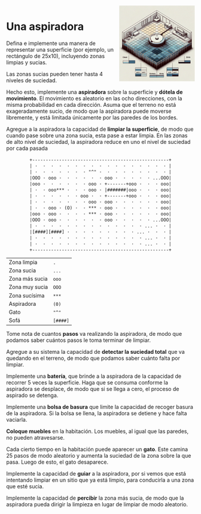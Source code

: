 <img src="/images/aspiradora.png" width="40%" align="right"/>

# Una aspiradora

Defina e implemente una manera de representar una superficie (por ejemplo, un rectángulo de 25x10), incluyendo zonas limpias y sucias.

Las zonas sucias pueden tener hasta 4 niveles de suciedad.

Hecho esto, implemente una **aspiradora** sobre la superficie y **dótela de movimiento**. El movimiento es aleatorio en las ocho direcciones, con la misma probabilidad en cada dirección. Asuma que el terreno no está exageradamente sucio, de modo que la aspiradora puede moverse libremente, y está limitada únicamente por las paredes de los bordes.

Agregue a la aspiradora la capacidad de **limpiar la superficie**, de modo que cuando pase sobre una zona sucia, esta pase a estar limpia. En las zonas de alto nivel de suciedad, la aspiradora reduce en uno el nivel de suciedad por cada pasada

<div align=center>

```
+---------------------------------------------------+
| ·  ·  ·  ·  ·  ·  ·  ·  ·  ·  ·  ·  ·  ·  ·  ·  · |
| ·  ·  ·  ·  ·  ·  · "^" ·  ·  ·  ·  ·  ·  ·  ·  · |
|OOO · ooo ·  ·  ·  ·  ·  · ooo ·  ·  ·  ·  · ...OOO|
|ooo ·  ·  ·  ·  ·  · ooo · +-------+ooo ·  ·  · ooo|
| ·  · ooo*** ·  ·  · ooo · |#######|ooo ·  ·  · ooo|
| ·  ·  ·  ·  ·  · ooo ·  · +-------+ooo ·  ·  · ooo|
| ·  ·  ·  ·  ·  ·  · ooo · ooo ·  ·  ·  ·  ·  · ooo|
| ·  · ooo · (O) ·  · *** · ooo ·  ·  ·  ·  ·  · ooo|
|ooo · ooo ·  ·  ·  · *** · ooo ·  ·  ·  ·  ·  · ooo|
|OOO · ooo ·  ·  ·  ·  ·  · ooo ·  ·  ·  ·  · ...OOO|
| ·  ·  ·  ·  ·  ·  ·  ·  ·  ·  ·  ·  ·  · ... ·  · |
|[####][####] ·  ·  ·  ·  ·  ·  ·  ·  · ... ·  ·  · |
| ·  ·  ·  ·  ·  ·  ·  ·  ·  ·  ·  ·  ·  · ... ·  · |
| ·  ·  ·  ·  ·  ·  ·  ·  ·  ·  ·  ·  ·  · ... ·  · |
+---------------------------------------------------+
```

|||
|-|-|
Zona limpia|` . `
Zona sucia|`...`
Zona más sucia|`ooo`
Zona muy sucia|`OOO`
Zona sucísima|`***`
Aspiradora|`(0)`
Gato|`"^"`
Sofá|`[####]`

</div>

Tome nota de cuantos **pasos** va realizando la aspiradora, de modo que podamos saber cuántos pasos le toma terminar de limpiar.

Agregue a su sistema la capacidad de **detectar la suciedad total** que va quedando en el terreno, de modo que podamos saber cuánto falta por limpiar.

Implemente una **batería**, que brinde a la aspiradora de la capacidad de recorrer 5 veces la superficie. Haga que se consuma conforme la aspiradora se desplace, de modo que si se llega a cero, el proceso de aspirado se detenga.

Implemente una **bolsa de basura** que limite la capacidad de recoger basura de la aspiradora. Si la bolsa se llena, la aspiradora se detiene y hace falta vaciarla.

**Coloque muebles** en la habitación. Los muebles, al igual que las paredes, no pueden atravesarse.

Cada cierto tiempo en la habitación puede aparecer un **gato**. Este camina 25 pasos de modo aleatorio y aumenta la suciedad de la zona sobre la que pasa. Luego de esto, el gato desaparece.

Implemente la capacidad de **guiar** a la aspiradora, por si vemos que está intentando limpiar en un sitio que ya está limpio, para conducirla a una zona que esté sucia.

Implemente la capacidad de **percibir** la zona más sucia, de modo que la aspiradora pueda dirigir la limpieza en lugar de limpiar de modo aleatorio.